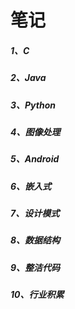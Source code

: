 # 笔记
    
#####    1、C  
#####    2、Java  
#####    3、Python  
#####    4、图像处理   
#####    5、Android   
#####    6、嵌入式       
#####    7、设计模式      
#####    8、数据结构      
#####    9、整洁代码      
#####    10、行业积累     
